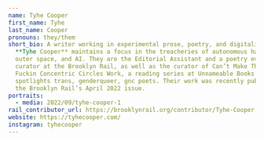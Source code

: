 ```yaml
---
name: Tyhe Cooper
first_name: Tyhe
last_name: Cooper
pronouns: they/them
short_bio: A writer working in experimental prose, poetry, and digitality,
  **Tyhe Cooper** maintains a focus in the treacheries of autonomous hands,
  outer space, and AI. They are the Editorial Assistant and a poetry events
  curator at the Brooklyn Rail, as well as the curator of Can’t Make These
  Fuckin Concentric Circles Work, a reading series at Unnameable Books that
  spotlights trans, genderqueer, gnc poets. Their work was recently published in
  the Brooklyn Rail’s April 2022 issue.
portraits:
  - media: 2022/09/tyhe-cooper-1
rail_contributor_url: https://brooklynrail.org/contributor/Tyhe-Cooper
website: https://tyhecooper.com/
instagram: tyhecooper
---
```

